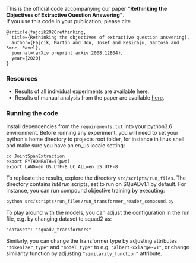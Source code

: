 This is the official code accompanying our paper __"Rethinking the Objectives of Extractive Question Answering"__.  
If you use this code in your publication, please cite
```
@article{fajcik2020rethinking,
  title={Rethinking the objectives of extractive question answering},
  author={Fajcik, Martin and Jon, Josef and Kesiraju, Santosh and Smrz, Pavel},
  journal={arXiv preprint arXiv:2008.12804},
  year={2020}
}
```

### Resources
* Results of all individual experiments are available [here](https://docs.google.com/spreadsheets/d/1yYCWWLc40WlB-jUNf91oRIom6Pt57Iz73QMhpbwUyCY/edit?usp=sharing).
* Results of manual analysis from the paper are available [here](https://docs.google.com/spreadsheets/d/1_X1hrzrx31PKV-rIKqPlJJfqeH9I5KWeEQvLRzY9nXU/edit?usp=sharing).



### Running the code

Install dependencies from the `requirements.txt` into your python3.6 environment.
Before running any experiment, you will need to set your python's home directory to projects root folder, for instance in linux shell and make sure you have an en_us locale setting:
```
cd JointSpanExtraction
export PYTHONPATH=$(pwd)
export LANG=en_US.UTF-8 LC_ALL=en_US.UTF-8
```

To replicate the results, explore the directory `src/scripts/run_files`. The directory contains _hit&run_ scripts, set to run on SQuADv1.1 by default. For instance, you can run compound objective training by executing:
```
python src/scripts/run_files/run_transformer_reader_compound.py
```

To play around with the models, you can adjust the configuration in the run file, e.g. by changing dataset to squad2 as:
```
"dataset": "squad2_transformers"
```

Similarly, you can change the transformer type by adjusting attributes `"tokenizer_type"` and `"model_type"` to e.g. `"albert-xxlarge-v1"`, or change similarity function by 
adjusting `"similarity_function"` attribute.



